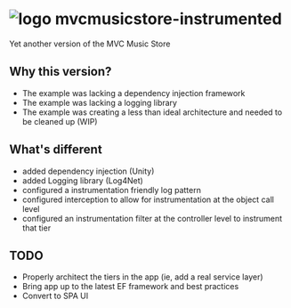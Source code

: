 ![logo](https://raw.github.com/hoserdude/mvcmusicstore-instrumented/master/MvcMusicStore/Content/Images/logo.png) mvcmusicstore-instrumented
==========================

Yet another version of the MVC Music Store

## Why this version?
* The example was lacking a dependency injection framework
* The example was lacking a logging library
* The example was creating a less than ideal architecture and needed to be cleaned up (WIP)

## What's different
* added dependency injection (Unity)
* added Logging library (Log4Net)
* configured a instrumentation friendly log pattern
* configured interception to allow for instrumentation at the object call level
* configured an instrumentation filter at the controller level to instrument that tier

## TODO
* Properly architect the tiers in the app (ie, add a real service layer)
* Bring app up to the latest EF framework and best practices
* Convert to SPA UI


